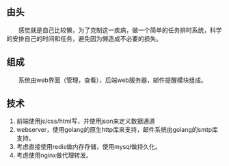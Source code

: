 ## 由头

&emsp;&emsp;感觉就是自己比较懒，为了克制这一疾病，做一个简单的任务排时系统，科学的安排自己的时间和任务，避免因为懒造成不必要的损失。


## 组成

&emsp;&emsp;系统由web界面（管理，查看），后端web服务器，邮件提醒模块组成。

## 技术

1. 前端使用js/css/html写，并使用json来定义数据通道
2. webserver，使用golang的原生http库来支持，邮件系统由golang的smtp库支持。
3. 考虑直接使用redis做内存存储，使用mysql做持久化。
4. 考虑使用nginx做代理转发。